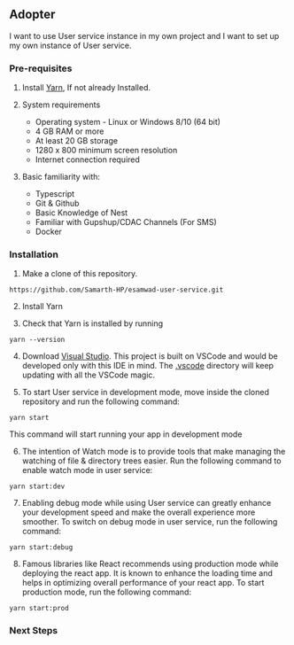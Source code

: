## Adopter

I want to use User service instance in my own project and I want to set up my own instance of User service.

### Pre-requisites

1. Install [Yarn](https://classic.yarnpkg.com/lang/en/docs/install/#windows-stable), If not already Installed.
2. System requirements
     - Operating system - Linux or Windows 8/10 (64 bit)
     - 4 GB RAM or more
     - At least 20 GB storage
     - 1280 x 800 minimum screen resolution
     - Internet connection required

3. Basic familiarity with:
     - Typescript
     - Git & Github
     - Basic Knowledge of Nest
     - Familiar with Gupshup/CDAC Channels (For SMS)
     - Docker

### Installation

1. Make a clone of this repository.

```shell
https://github.com/Samarth-HP/esamwad-user-service.git
```
2. Install Yarn

3. Check that Yarn is installed by running

```shell
yarn --version
```
4. Download [Visual Studio](https://code.visualstudio.com/download). This project is built on VSCode and would be developed only with this IDE in mind. The [.vscode](https://github.com/Samarth-HP/esamwad-user-service/blob/master/.vscode) directory will keep updating with all the VSCode magic.

5. To start User service in development mode, move inside the cloned repository and run the following command:

```shell
yarn start
```
This command will start running your app in development mode

6. The intention of Watch mode is to provide tools that make managing the watching of file & directory trees easier. Run the following command to enable watch mode in user service:

```shell
yarn start:dev
```
7. Enabling debug mode while using User service can greatly enhance your development speed and make the overall experience more smoother. To switch on debug mode in user service, run the following command:

```shell
yarn start:debug
```
8. Famous libraries like React recommends using production mode while deploying the react app. It is known to enhance the loading time and helps in optimizing overall performance of your react app. To start production mode, run the following command:

```shell
yarn start:prod
```

### Next Steps


